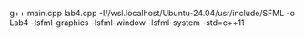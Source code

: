 g++ main.cpp lab4.cpp -I//wsl.localhost/Ubuntu-24.04/usr/include/SFML -o Lab4 -lsfml-graphics -lsfml-window -lsfml-system -std=c++11
